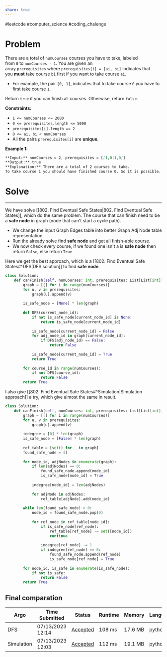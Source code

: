 ```yaml
---
share: true
---
```

#leetcode #computer_science #coding_chalenge

# Problem

There are a total of `numCourses` courses you have to take, labeled from `0` to `numCourses - 1`. You are given an array `prerequisites` where `prerequisites[i] = [ai, bi]` indicates that you **must** take course `bi` first if you want to take course `ai`.

- For example, the pair `[0, 1]`, indicates that to take course `0` you have to first take course `1`.

Return `true` if you can finish all courses. Otherwise, return `false`.

**Constraints:**

- `1 <= numCourses <= 2000`
- `0 <= prerequisites.length <= 5000`
- `prerequisites[i].length == 2`
- `0 <= ai, bi < numCourses`
- All the pairs `prerequisites[i]` are **unique**.

**Example 1:**

```markdown
**Input:** numCourses = 2, prerequisites = [[1,0|1,0]]
**Output:** true
**Explanation:** There are a total of 2 courses to take. 
To take course 1 you should have finished course 0. So it is possible.
```

# Solve
---
We have solve [[802. Find Eventual Safe States|802. Find Eventual Safe States]], which do the same problem. The course that can finish need to be a **safe node** in graph (node that can't start a cycle path).
- We change the input Graph Edges table into better Graph Adj Node table representation. 
- Run the already solve find **safe node** and get all finish-able course.
- We now check every course, if we found one isn't a is **safe node** then return `False`, else return `True`

Here we get the best approach, which is a [[802. Find Eventual Safe States#^DFS|DFS solution]] to find **safe node**. 
```python
class Solution:
    def canFinish(self, numCourses: int, prerequisites: List[List[int]]) -> bool:
        graph = [[] for i in range(numCourses)]
        for u, v in prerequisites:
            graph[u].append(v)
        
        is_safe_node = [None] * len(graph)
        
        def DFS(current_node_id):
            if not is_safe_node[current_node_id] is None:
                return is_safe_node[current_node_id]
            
            is_safe_node[current_node_id] = False
            for adj_node_id in graph[current_node_id]:
                if DFS(adj_node_id) == False:
                    return False
                
            is_safe_node[current_node_id] = True
            return True
        
        for course_id in range(numCourses):
            if not DFS(course_id):
                return False
        return True
```

I also give [[802. Find Eventual Safe States#^Simulation|Simulation approach]] a try, which give almost the same in result. 
```python
class Solution:
    def canFinish(self, numCourses: int, prerequisites: List[List[int]]) -> bool:
        graph = [[] for i in range(numCourses)]
        for u, v in prerequisites:
            graph[u].append(v)
        
        indegree = [0] * len(graph)
        is_safe_node = [False] * len(graph)
        
        ref_table = [set() for _ in graph]
        found_safe_node = []
        
        for node_id, adjNodes in enumerate(graph):
            if len(adjNodes) == 0:
                found_safe_node.append(node_id)
                is_safe_node[node_id] = True
            
            indegree[node_id] = len(adjNodes)
            
            for adjNode in adjNodes:
                ref_table[adjNode].add(node_id)
        
        while len(found_safe_node) > 0:
            node_id = found_safe_node.pop(0)
            
            for ref_node in ref_table[node_id]:
                if is_safe_node[ref_node]:
                    ref_table[ref_node] -= set([node_id])
                    continue
                    
                indegree[ref_node] -= 1
                if indegree[ref_node] == 0:
                    found_safe_node.append(ref_node)
                    is_safe_node[ref_node] = True
                    
        for node_id, is_safe in enumerate(is_safe_node):
            if not is_safe:
                return False
        return True
```

## Final comparation

| Argo |Time Submitted|Status|Runtime|Memory|Language|
|---|---|---|---|---|---|
| DFS|07/13/2023 12:14|[Accepted](https://leetcode.com/submissions/detail/993193281/)|108 ms|17.6 MB|python3|
| Simulation|07/13/2023 12:03|[Accepted](https://leetcode.com/submissions/detail/993186986/)|112 ms|19.1 MB|python3|
